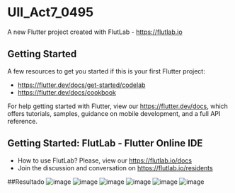 # UII_Act7_0495

A new Flutter project created with FlutLab - https://flutlab.io

## Getting Started

A few resources to get you started if this is your first Flutter project:

- https://flutter.dev/docs/get-started/codelab
- https://flutter.dev/docs/cookbook

For help getting started with Flutter, view our
https://flutter.dev/docs, which offers tutorials,
samples, guidance on mobile development, and a full API reference.

## Getting Started: FlutLab - Flutter Online IDE

- How to use FlutLab? Please, view our https://flutlab.io/docs
- Join the discussion and conversation on https://flutlab.io/residents

##Resultado
![image](https://github.com/JazLopezMartinez/UII_Act7_0495/assets/143547919/98caffaa-23fb-4135-9e84-3c2c38034657)
![image](https://github.com/JazLopezMartinez/UII_Act7_0495/assets/143547919/010cf321-d198-45d1-87cf-491b24206725)
![image](https://github.com/JazLopezMartinez/UII_Act7_0495/assets/143547919/0b44a1d2-7dbc-4fac-8da8-b70345be04b8)
![image](https://github.com/JazLopezMartinez/UII_Act7_0495/assets/143547919/3a1ee646-affc-43e1-bcd8-4a86b36fd5bd)
![image](https://github.com/JazLopezMartinez/UII_Act7_0495/assets/143547919/a9836e6d-969c-4116-aee2-19c3e0967edd)
![image](https://github.com/JazLopezMartinez/UII_Act7_0495/assets/143547919/f73a4b42-185a-48ae-b8c4-bd0c2ae0babc)
